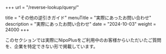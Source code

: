 +++
url = "/reverse-lookup/query/"

title = "その他の逆引きガイド"
menuTitle = "実際にあったお問い合わせ"
description = "実際にあったお問い合わせ"
date = "2024-10-03"
weight = 24000
+++

このセクションでは実際にNipoPlusをご利用中のお客様からいただいたご質問を、企業を特定できない形で掲載しています。
